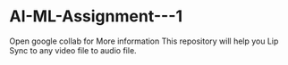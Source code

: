 # AI-ML-Assignment---1
Open google collab for More information
This repository will help you Lip Sync to any video file to audio file.
